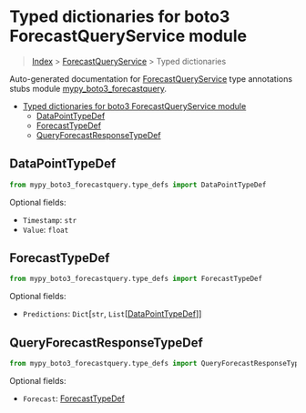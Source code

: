 # Typed dictionaries for boto3 ForecastQueryService module

> [Index](..) > [ForecastQueryService](.) > Typed dictionaries

Auto-generated documentation for
[ForecastQueryService](https://boto3.amazonaws.com/v1/documentation/api/1.17.72/reference/services/forecastquery.html#ForecastQueryService)
type annotations stubs module
[mypy_boto3_forecastquery](https://pypi.org/project/mypy-boto3-forecastquery/).

- [Typed dictionaries for boto3 ForecastQueryService module](#typed-dictionaries-for-boto3-forecastqueryservice-module)
  - [DataPointTypeDef](#datapointtypedef)
  - [ForecastTypeDef](#forecasttypedef)
  - [QueryForecastResponseTypeDef](#queryforecastresponsetypedef)

## DataPointTypeDef

```python
from mypy_boto3_forecastquery.type_defs import DataPointTypeDef
```

Optional fields:

- `Timestamp`: `str`
- `Value`: `float`

## ForecastTypeDef

```python
from mypy_boto3_forecastquery.type_defs import ForecastTypeDef
```

Optional fields:

- `Predictions`: `Dict`\[`str`,
  `List`\[[DataPointTypeDef](./type_defs.md#datapointtypedef)\]\]

## QueryForecastResponseTypeDef

```python
from mypy_boto3_forecastquery.type_defs import QueryForecastResponseTypeDef
```

Optional fields:

- `Forecast`: [ForecastTypeDef](./type_defs.md#forecasttypedef)
